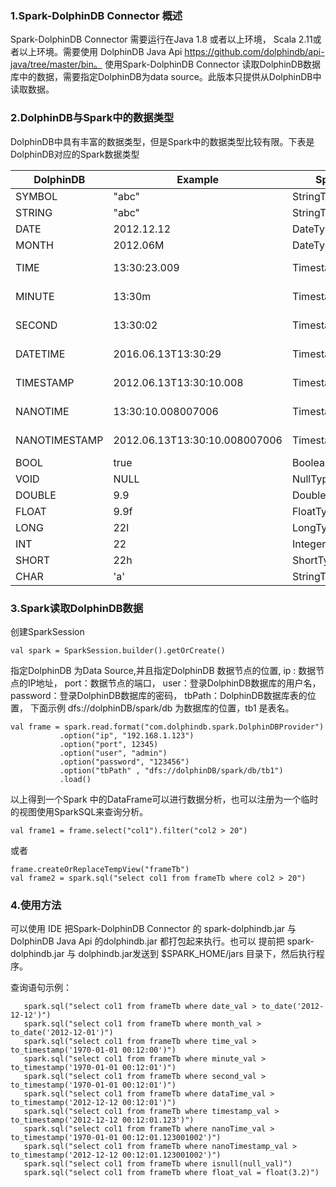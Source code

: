 ### 1.Spark-DolphinDB Connector 概述

Spark-DolphinDB Connector 需要运行在Java 1.8 或者以上环境， Scala 2.11或者以上环境。需要使用 
DolphinDB Java Api https://github.com/dolphindb/api-java/tree/master/bin。
使用Spark-DolphinDB Connector 读取DolphinDB数据库中的数据，需要指定DolphinDB为data source。此版本只提供从DolphinDB中读取数据。

### 2.DolphinDB与Spark中的数据类型

DolphinDB中具有丰富的数据类型，但是Spark中的数据类型比较有限。下表是DolphinDB对应的Spark数据类型
    
  |   DolphinDB   |            Example            |     Spark      |            Example            |
  |---------------|--------------------------|--------------|----------------------------|
  | SYMBOL        | "abc"                         | StringType    | "abc"                         |
  | STRING        | "abc"                         | StringType    | "abc"                         |
  | DATE          | 2012.12.12                    | DateType      | 2012-12-12                    |
  | MONTH         | 2012.06M                      | DateType      | 2012-06-01                    |
  | TIME          | 13:30:23.009                  | TimestampType | 1970-01-01 13:30:23.009       |
  | MINUTE        | 13:30m                        | TimestampType | 1970-01-01 13:30:01           |
  | SECOND        | 13:30:02                      | TimestampType | 1970-01-01 13:30:02           |
  | DATETIME      | 2016.06.13T13:30:29           | TimestampType | 2016-06-13 13:30:29           |
  | TIMESTAMP     | 2012.06.13T13:30:10.008       | TimestampType | 2012-06-13 13:30:10.008       |
  | NANOTIME      | 13:30:10.008007006            | TimestampType | 1970-01-01 13:30:10.008007006 |
  | NANOTIMESTAMP | 2012.06.13T13:30:10.008007006 | TimestampType | 2012-06-13 13:30:10.008007006 |
  | BOOL          | true                          | BooleanType   | true                          |
  | VOID          | NULL                          | NullType      | null                          |
  | DOUBLE        | 9.9                           | DoubleType    | 9.9                           |
  | FLOAT         | 9.9f                          | FloatType     | float(9.9)                    |
  | LONG          | 22l                           | LongType      | 22                            |
  | INT           | 22                            | IntegerType   | 22                            |
  | SHORT         | 22h                           | ShortType     | 22                            |
  | CHAR          | 'a'                           | StringType    | "a"                           |

### 3.Spark读取DolphinDB数据

创建SparkSession

    val spark = SparkSession.builder().getOrCreate()

指定DolphinDB 为Data Source,并且指定DolphinDB 数据节点的位置, ip : 数据节点的IP地址， port：数据节点的端口， 
user：登录DolphinDB数据库的用户名，password：登录DolphinDB数据库的密码， tbPath：DolphinDB数据库表的位置，
下面示例 dfs://dolphinDB/spark/db 为数据库的位置，tb1 是表名。

    val frame = spark.read.format("com.dolphindb.spark.DolphinDBProvider")
               .option("ip", "192.168.1.123")
               .option("port", 12345)
               .option("user", "admin")
               .option("password", "123456")
               .option("tbPath" , "dfs://dolphinDB/spark/db/tb1")
               .load()
               
以上得到一个Spark 中的DataFrame可以进行数据分析，也可以注册为一个临时的视图使用SparkSQL来查询分析。

    val frame1 = frame.select("col1").filter("col2 > 20")
 或者
 
    frame.createOrReplaceTempView("frameTb")
    val frame2 = spark.sql("select col1 from frameTb where col2 > 20")

### 4.使用方法

可以使用 IDE 把Spark-DolphinDB Connector 的 spark-dolphindb.jar 与 DolphinDB Java Api 的dolphindb.jar 都打包起来执行。也可以
提前把 spark-dolphindb.jar 与 dolphindb.jar发送到 $SPARK_HOME/jars 目录下，然后执行程序。
    
查询语句示例：

 ```
    spark.sql("select col1 from frameTb where date_val > to_date('2012-12-12')")
    spark.sql("select col1 from frameTb where month_val > to_date('2012-12-01')")
    spark.sql("select col1 from frameTb where time_val > to_timestamp('1970-01-01 00:12:00')")
    spark.sql("select col1 from frameTb where minute_val > to_timestamp('1970-01-01 00:12:01')")
    spark.sql("select col1 from frameTb where second_val > to_timestamp('1970-01-01 00:12:01')")
    spark.sql("select col1 from frameTb where dataTime_val > to_timestamp('2012-12-12 00:12:01')")
    spark.sql("select col1 from frameTb where timestamp_val > to_timestamp('2012-12-12 00:12:01.123')")
    spark.sql("select col1 from frameTb where nanoTime_val > to_timestamp('1970-01-01 00:12:01.123001002')")
    spark.sql("select col1 from frameTb where nanoTimestamp_val > to_timestamp('2012-12-12 00:12:01.123001002')")
    spark.sql("select col1 from frameTb where isnull(null_val)")
    spark.sql("select col1 from frameTb where float_val = float(3.2)")
 ```



 